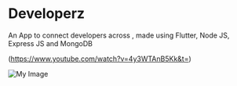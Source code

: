 # Developerz
An App to connect developers across , made using Flutter, Node JS, Express JS and MongoDB

(https://www.youtube.com/watch?v=4y3WTAnB5Kk&t=)

![My Image](../developerz/assets/a.png)
